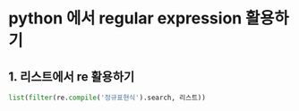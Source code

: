 # python 에서 regular expression 활용하기



## 1. 리스트에서 re 활용하기

```python
list(filter(re.compile('정규표현식').search, 리스트))
```

